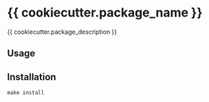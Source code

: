 # {{ cookiecutter.package_name }}

{{ cookiecutter.package_description }}

## Usage

## Installation

`make install`

